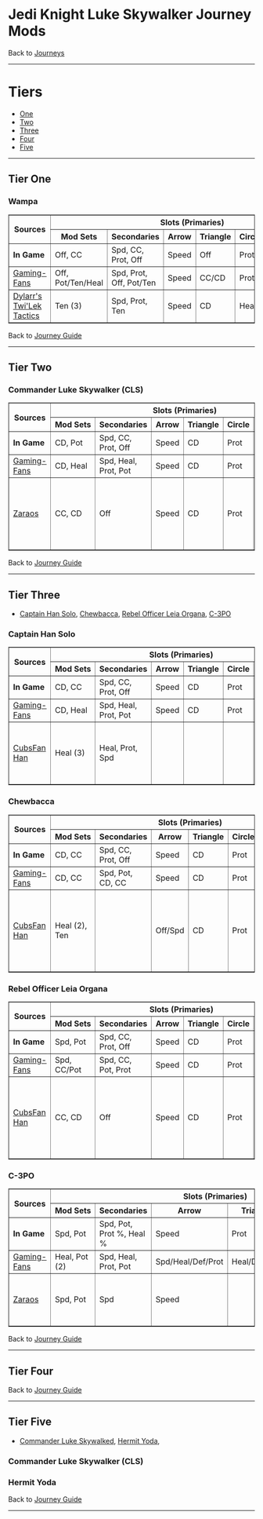 # Jedi Knight Luke Skywalker Journey Mods

Back to [Journeys](../Events/Journeys.md)

---

# Tiers

- [One](#tier-one)
- [Two](#tier-two)
- [Three](#tier-three)
- [Four](#tier-four)
- [Five](#tier-five)

---

## Tier One

### Wampa

<table border=1, style="empty-cells: show;">
  <thead>
    <tr>
      <th rowspan=2> Sources </th>
      <th colspan=7> Slots (Primaries) </th>
     </tr>
    <tr>
      <th style="white-space:nowrap;"> Mod Sets </th>
      <th> Secondaries</th>
      <th> Arrow </th>
      <th> Triangle </th>
      <th> Circle </th>
      <th> Plus </th>
      <th> Notes </th>
     </tr>
    </thead>
    <tbody>
      <tr>
        <td> <b>In Game</b> </td>
        <td> Off, CC </td>
        <td> Spd, CC, Prot, Off </td>
        <td> Speed </td>
        <td> Off </td>
        <td> Prot </td>
        <td> Off </td>
        <td></td>
       </tr>
      <tr>
        <td> <a href="https://gaming-fans.com/star-wars-goh/mods/">Gaming-Fans</a></td>
        <td> Off, Pot/Ten/Heal </td>
        <td> Spd, Prot, Off, Pot/Ten </td>
        <td> Speed </td>
        <td> CC/CD </td>
        <td> Prot </td>
        <td> Pot/Ten </td>
        <td></td>
       </tr>
      <tr>
        <td> <a href="https://www.youtube.com/watch?v=6AXHt6JfcEM&ab_channel=Dylarr%27sTwi%27LekTactics"> Dylarr's Twi'Lek Tactics</a></td>
        <td> Ten (3) </td>
        <td> Spd, Prot, Ten </td>
        <td> Speed </td>
        <td> CD </td>
        <td> Heal </td>
        <td> Ten </td>
        <td> </td>
       </tr>
  </tbody>
</table>

Back to [Journey Guide](../Events/Journeys.md#solo-journeys)

---

## Tier Two

### Commander Luke Skywalker (CLS)

<table border=1, style="empty-cells: show;">
  <thead>
    <tr>
      <th rowspan=2> Sources </th>
      <th colspan=7> Slots (Primaries) </th>
     </tr>
    <tr>
      <th style="white-space:nowrap;"> Mod Sets </th>
      <th> Secondaries</th>
      <th> Arrow </th>
      <th> Triangle </th>
      <th> Circle </th>
      <th> Plus </th>
      <th> Notes </th>
     </tr>
    </thead>
    <tbody>
      <tr>
        <td> <b>In Game</b> </td>
        <td> CD, Pot </td>
        <td> Spd, CC, Prot, Off </td>
        <td> Speed </td>
        <td> CD </td>
        <td> Prot </td>
        <td> Off </td>
        <td></td>
       </tr>
      <tr>
        <td> <a href="https://gaming-fans.com/star-wars-goh/mods/">Gaming-Fans</a></td>
        <td> CD, Heal </td>
        <td> Spd, Heal, Prot, Pot </td>
        <td> Speed </td>
        <td> CD </td>
        <td> Prot </td>
        <td> Pot </td>
        <td></td>
       </tr>
      <tr>
        <td> <a href="https://www.youtube.com/watch?v=0RiSSoUSFEw&ab_channel=Zaraos">Zaraos</a></td>
        <td> CC, CD </td>
        <td> Off </td>
        <td> Speed </td>
        <td> CD </td>
        <td> Prot </td>
        <td> Off </td>
        <td> +100 speed, avoid potency, 6E square, cross, tri </td>
       </tr>
  </tbody>
</table>

Back to [Journey Guide](../Events/Journeys.md#solo-journeys)

---

## Tier Three
  - [Captain Han Solo](#captain-han-solo), [Chewbacca](#chewbacca),
    [Rebel Officer Leia Organa](#rebel-officer-leia-organa),
    [C-3PO](#c-3po)

### Captain Han Solo

<table border=1, style="empty-cells: show;">
  <thead>
    <tr>
      <th rowspan=2> Sources </th>
      <th colspan=7> Slots (Primaries) </th>
     </tr>
    <tr>
      <th style="white-space:nowrap;"> Mod Sets </th>
      <th> Secondaries</th>
      <th> Arrow </th>
      <th> Triangle </th>
      <th> Circle </th>
      <th> Plus </th>
      <th> Notes </th>
     </tr>
    </thead>
    <tbody>
      <tr>
        <td> <b>In Game</b> </td>
        <td> CD, CC </td>
        <td> Spd, CC, Prot, Off </td>
        <td> Speed </td>
        <td> CD </td>
        <td> Prot </td>
        <td> Prot </td>
        <td></td>
       </tr>
      <tr>
        <td> <a href="https://gaming-fans.com/star-wars-goh/mods/">Gaming-Fans</a></td>
        <td> CD, Heal </td>
        <td> Spd, Heal, Prot, Pot </td>
        <td> Speed </td>
        <td> CD </td>
        <td> Prot </td>
        <td> Pot </td>
        <td></td>
       </tr>
      <tr>
        <td> <a href="https://www.youtube.com/watch?v=EfHUxpwi5Jk&ab_channel=CubsFanHan">CubsFan Han</a></td>
        <td> Heal (3) </td>
        <td> Heal, Prot, Spd </td>
        <td>  </td>
        <td>  </td>
        <td>  </td>
        <td>  </td>
        <td> 70k+ health, 60k+ prot, 240+ speed </td>
       </tr>
  </tbody>
</table>

### Chewbacca

<table border=1, style="empty-cells: show;">
  <thead>
    <tr>
      <th rowspan=2> Sources </th>
      <th colspan=7> Slots (Primaries) </th>
     </tr>
    <tr>
      <th style="white-space:nowrap;"> Mod Sets </th>
      <th> Secondaries</th>
      <th> Arrow </th>
      <th> Triangle </th>
      <th> Circle </th>
      <th> Plus </th>
      <th> Notes </th>
     </tr>
    </thead>
    <tbody>
      <tr>
        <td> <b>In Game</b> </td>
        <td> CD, CC </td>
        <td> Spd, CC, Prot, Off </td>
        <td> Speed </td>
        <td> CD </td>
        <td> Prot </td>
        <td> Prot </td>
        <td></td>
       </tr>
      <tr>
        <td> <a href="https://gaming-fans.com/star-wars-goh/mods/">Gaming-Fans</a></td>
        <td> CD, CC </td>
        <td> Spd, Pot, CD, CC </td>
        <td> Speed </td>
        <td> CD </td>
        <td> Prot </td>
        <td> Off/Pot </td>
        <td></td>
       </tr>
      <tr>
        <td> <a href="https://www.youtube.com/watch?v=EfHUxpwi5Jk&ab_channel=CubsFanHan">CubsFan Han</a></td>
        <td> Heal (2), Ten </td>
        <td>  </td>
        <td> Off/Spd </td>
        <td> CD </td>
        <td> Prot </td>
        <td> Off </td>
        <td> 72K+ heal, 260+ speed, 8000+ dam, 100%+ ten</td>
       </tr>
  </tbody>
</table>

### Rebel Officer Leia Organa

<table border=1, style="empty-cells: show;">
  <thead>
    <tr>
      <th rowspan=2> Sources </th>
      <th colspan=7> Slots (Primaries) </th>
     </tr>
    <tr>
      <th style="white-space:nowrap;"> Mod Sets </th>
      <th> Secondaries</th>
      <th> Arrow </th>
      <th> Triangle </th>
      <th> Circle </th>
      <th> Plus </th>
      <th> Notes </th>
     </tr>
    </thead>
    <tbody>
      <tr>
        <td> <b>In Game</b> </td>
        <td> Spd, Pot </td>
        <td> Spd, CC, Prot, Off </td>
        <td> Speed </td>
        <td> CD </td>
        <td> Prot </td>
        <td> Prot </td>
        <td></td>
       </tr>
      <tr>
        <td> <a href="https://gaming-fans.com/star-wars-goh/mods/">Gaming-Fans</a></td>
        <td> Spd, CC/Pot </td>
        <td> Spd, CC, Pot, Prot </td>
        <td> Speed </td>
        <td> CD </td>
        <td> Prot </td>
        <td> Pot </td>
        <td></td>
       </tr>
      <tr>
        <td> <a href="https://www.youtube.com/watch?v=EfHUxpwi5Jk&ab_channel=CubsFanHan">CubsFan Han</a></td>
        <td> CC, CD </td>
        <td> Off </td>
        <td> Speed </td>
        <td> CD </td>
        <td> Prot </td>
        <td> Pot </td>
        <td> 280+ speed, 6500+ dam, 80%+ CC, 50K+ heal </td>
       </tr>
  </tbody>
</table>

### C-3PO

<table border=1, style="empty-cells: show;">
  <thead>
    <tr>
      <th rowspan=2> Sources </th>
      <th colspan=7> Slots (Primaries) </th>
     </tr>
    <tr>
      <th style="white-space:nowrap;"> Mod Sets </th>
      <th> Secondaries</th>
      <th> Arrow </th>
      <th> Triangle </th>
      <th> Circle </th>
      <th> Plus </th>
      <th> Notes </th>
     </tr>
    </thead>
    <tbody>
      <tr>
        <td> <b>In Game</b> </td>
        <td> Spd, Pot </td>
        <td> Spd, Pot, Prot %, Heal % </td>
        <td> Speed </td>
        <td> Prot </td>
        <td> Heal </td>
        <td> Pot </td>
        <td></td>
       </tr>
      <tr>
        <td> <a href="https://gaming-fans.com/star-wars-goh/mods/">Gaming-Fans</a></td>
        <td> Heal, Pot (2) </td>
        <td> Spd, Heal, Prot, Pot </td>
        <td> Spd/Heal/Def/Prot </td>
        <td> Heal/Def/Prot </td>
        <td> Prot </td>
        <td> Pot </td>
        <td></td>
       </tr>
      <tr>
        <td> <a href="https://www.youtube.com/watch?v=0RiSSoUSFEw&ab_channel=Zaraos">Zaraos</a></td>
        <td> Spd, Pot </td>
        <td> Spd </td>
        <td> Speed </td>
        <td> </td>
        <td> </td>
        <td> Pot </td>
        <td> +100-120 speed, 100%+ potency </td>
       </tr>
  </tbody>
</table>

Back to [Journey Guide](../Events/Journeys.md#solo-journeys)

---
## Tier Four

Back to [Journey Guide](../Events/Journeys.md#solo-journeys)

---

## Tier Five
  - [Commander Luke Skywalked](#commander-luke-skywalker-cls-1), [Hermit Yoda](#hermit-yoda),

### Commander Luke Skywalker (CLS)

### Hermit Yoda

Back to [Journey Guide](../Events/Journeys.md#solo-journeys)

---

[comment]: <> (## Counters)

[comment]: <> (-- Ewoks)
